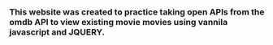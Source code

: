 <h3> This website was created to practice taking open APIs from the omdb API to view existing movie movies using vannila javascript and JQUERY. </h3>
